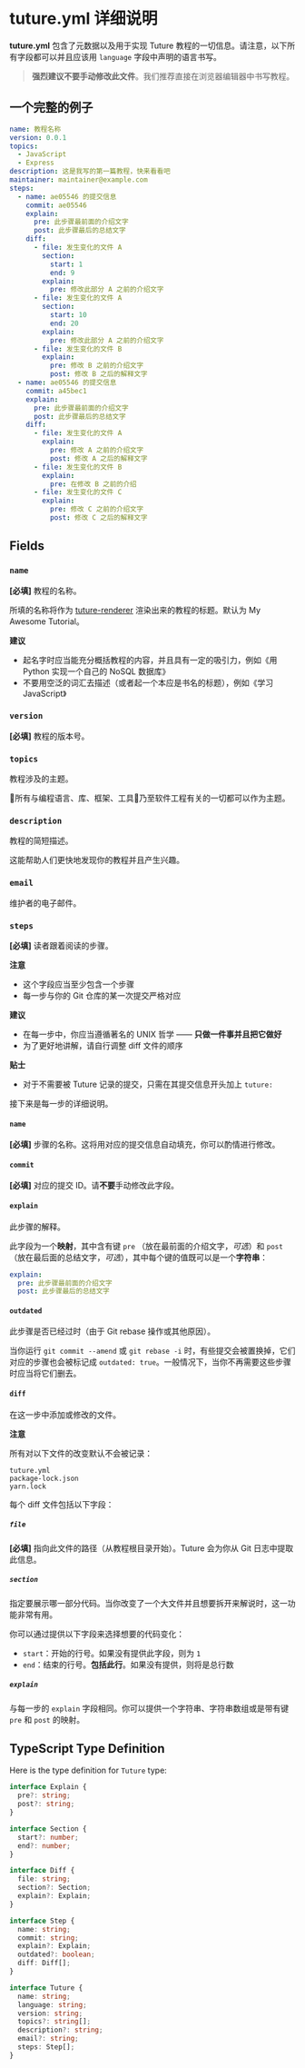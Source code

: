 # tuture.yml 详细说明

**tuture.yml** 包含了元数据以及用于实现 Tuture 教程的一切信息。请注意，以下所有字段都可以并且应该用 `language` 字段中声明的语言书写。

> **强烈建议不要手动修改此文件**。我们推荐直接在浏览器编辑器中书写教程。

## 一个完整的例子

```yaml
name: 教程名称
version: 0.0.1
topics:
  - JavaScript
  - Express
description: 这是我写的第一篇教程，快来看看吧
maintainer: maintainer@example.com
steps:
  - name: ae05546 的提交信息
    commit: ae05546
    explain:
      pre: 此步骤最前面的介绍文字
      post: 此步骤最后的总结文字
    diff:
      - file: 发生变化的文件 A
        section:
          start: 1
          end: 9
        explain:
          pre: 修改此部分 A 之前的介绍文字
      - file: 发生变化的文件 A
        section:
          start: 10
          end: 20
        explain:
          pre: 修改此部分 A 之前的介绍文字
      - file: 发生变化的文件 B
        explain:
          pre: 修改 B 之前的介绍文字
          post: 修改 B 之后的解释文字
  - name: ae05546 的提交信息
    commit: a45bec1
    explain:
      pre: 此步骤最前面的介绍文字
      post: 此步骤最后的总结文字
    diff:
      - file: 发生变化的文件 A
        explain:
          pre: 修改 A 之前的介绍文字
          post: 修改 A 之后的解释文字
      - file: 发生变化的文件 B
        explain:
          pre: 在修改 B 之前的介绍
      - file: 发生变化的文件 C
        explain:
          pre: 修改 C 之前的介绍文字
          post: 修改 C 之后的解释文字
```

## Fields

### `name`

**[必填]** 教程的名称。

所填的名称将作为 [tuture-renderer](https://github.com/tutureproject/renderer) 渲染出来的教程的标题。默认为 My Awesome Tutorial。

**建议**

- 起名字时应当能充分概括教程的内容，并且具有一定的吸引力，例如《用 Python 实现一个自己的 NoSQL 数据库》
- 不要用空泛的词汇去描述（或者起一个本应是书名的标题），例如《学习 JavaScript》

### `version`

**[必填]** 教程的版本号。

### `topics`

教程涉及的主题。

所有与编程语言、库、框架、工具乃至软件工程有关的一切都可以作为主题。

### `description`

教程的简短描述。

这能帮助人们更快地发现你的教程并且产生兴趣。

### `email`

维护者的电子邮件。

### `steps`

**[必填]** 读者跟着阅读的步骤。

**注意**

- 这个字段应当至少包含一个步骤
- 每一步与你的 Git 仓库的某一次提交严格对应

**建议**

- 在每一步中，你应当遵循著名的 UNIX 哲学 —— **只做一件事并且把它做好**
- 为了更好地讲解，请自行调整 diff 文件的顺序

**贴士**

- 对于不需要被 Tuture 记录的提交，只需在其提交信息开头加上 `tuture:`

接下来是每一步的详细说明。

#### `name`

**[必填]** 步骤的名称。这将用对应的提交信息自动填充，你可以酌情进行修改。

#### `commit`

**[必填]** 对应的提交 ID。请**不要**手动修改此字段。

#### `explain`

此步骤的解释。

此字段为一个**映射**，其中含有键 `pre` （放在最前面的介绍文字，*可选*）和 `post` （放在最后面的总结文字，*可选*），其中每个键的值既可以是一个**字符串**：

```yaml
explain:
  pre: 此步骤最前面的介绍文字
  post: 此步骤最后的总结文字
```

#### `outdated`

此步骤是否已经过时（由于 Git rebase 操作或其他原因）。

当你运行 `git commit --amend` 或 `git rebase -i` 时，有些提交会被置换掉，它们对应的步骤也会被标记成 `outdated: true`。一般情况下，当你不再需要这些步骤时应当将它们删去。

#### `diff`

在这一步中添加或修改的文件。

**注意**

所有对以下文件的改变默认不会被记录：

```
tuture.yml
package-lock.json
yarn.lock
```

每个 diff 文件包括以下字段：

##### `file`

**[必填]** 指向此文件的路径（从教程根目录开始）。Tuture 会为你从 Git 日志中提取此信息。

##### `section`

指定要展示哪一部分代码。当你改变了一个大文件并且想要拆开来解说时，这一功能非常有用。

你可以通过提供以下字段来选择想要的代码变化：

- `start`：开始的行号。如果没有提供此字段，则为 `1`
- `end`：结束的行号。**包括此行**。如果没有提供，则将是总行数

##### `explain`

与每一步的 `explain` 字段相同。你可以提供一个字符串、字符串数组或是带有键 `pre` 和 `post` 的映射。

## TypeScript Type Definition

Here is the type definition for `Tuture` type:

```typescript
interface Explain {
  pre?: string;
  post?: string;
}

interface Section {
  start?: number;
  end?: number;
}

interface Diff {
  file: string;
  section?: Section;
  explain?: Explain;
}

interface Step {
  name: string;
  commit: string;
  explain?: Explain;
  outdated?: boolean;
  diff: Diff[];
}

interface Tuture {
  name: string;
  language: string;
  version: string;
  topics?: string[];
  description?: string;
  email?: string;
  steps: Step[];
}
```
